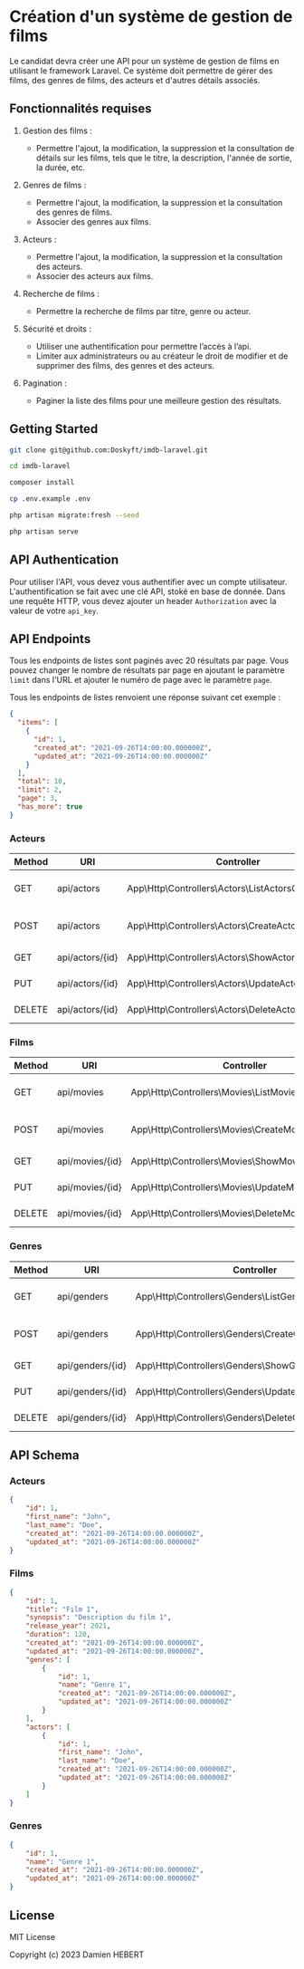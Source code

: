 # Création d'un système de gestion de films

Le candidat devra créer une API pour un système de gestion de films en
utilisant le framework Laravel. Ce système doit permettre de gérer des films, des genres de
films, des acteurs et d'autres détails associés.

## Fonctionnalités requises

1. Gestion des films :
    - Permettre l'ajout, la modification, la suppression et la consultation de détails sur les films, tels que le titre,
      la description, l'année de sortie, la durée, etc.

2. Genres de films :
    - Permettre l'ajout, la modification, la suppression et la consultation des genres de films.
    - Associer des genres aux films.
3. Acteurs :
    - Permettre l'ajout, la modification, la suppression et la consultation des acteurs.
    - Associer des acteurs aux films.
4. Recherche de films :
    - Permettre la recherche de films par titre, genre ou acteur.
5. Sécurité et droits :
    - Utiliser une authentification pour permettre l’accès à l’api.
    - Limiter aux administrateurs ou au créateur le droit de modifier et de supprimer des films, des genres et des
      acteurs.
6. Pagination :
    - Paginer la liste des films pour une meilleure gestion des résultats.

## Getting Started

```bash
git clone git@github.com:Doskyft/imdb-laravel.git
```

```bash
cd imdb-laravel
```

```bash
composer install
```

```bash
cp .env.example .env
```

```bash
php artisan migrate:fresh --seed
```

```bash
php artisan serve
```

## API Authentication

Pour utiliser l'API, vous devez vous authentifier avec un compte utilisateur.
L'authentification se fait avec une clé API, stoké en base de donnée.
Dans une requête HTTP, vous devez ajouter un header `Authorization` avec la valeur de votre `api_key`.

## API Endpoints

Tous les endpoints de listes sont paginés avec 20 résultats par page.
Vous pouvez changer le nombre de résultats par page en ajoutant le paramètre `limit` dans l'URL et ajouter le numéro de
page avec le paramètre `page`.

Tous les endpoints de listes renvoient une réponse suivant cet exemple :
    
```json
{
  "items": [
    {
      "id": 1,
      "created_at": "2021-09-26T14:00:00.000000Z",
      "updated_at": "2021-09-26T14:00:00.000000Z"
    }
  ],
  "total": 10,
  "limit": 2,
  "page": 3,
  "has_more": true
}
```

### Acteurs

| Method | URI             | Controller                                         | Description               |
|--------|-----------------|----------------------------------------------------|---------------------------|
| GET    | api/actors      | App\Http\Controllers\Actors\ListActorsController   | Récupère tous les acteurs |
| POST   | api/actors      | App\Http\Controllers\Actors\CreateActorsController | Créer un nouvel acteur    |
| GET    | api/actors/{id} | App\Http\Controllers\Actors\ShowActorsController   | Récupère un acteur        |
| PUT    | api/actors/{id} | App\Http\Controllers\Actors\UpdateActorsController | Met à jour un acteur      |
| DELETE | api/actors/{id} | App\Http\Controllers\Actors\DeleteActorsController | Supprime un acteur        |

### Films

| Method | URI             | Controller                                         | Description             |
|--------|-----------------|----------------------------------------------------|-------------------------|
| GET    | api/movies      | App\Http\Controllers\Movies\ListMoviesController   | Récupère tous les films |
| POST   | api/movies      | App\Http\Controllers\Movies\CreateMoviesController | Créer un nouveau film   |
| GET    | api/movies/{id} | App\Http\Controllers\Movies\ShowMoviesController   | Récupère un film        |
| PUT    | api/movies/{id} | App\Http\Controllers\Movies\UpdateMoviesController | Met à jour un film      |
| DELETE | api/movies/{id} | App\Http\Controllers\Movies\DeleteMoviesController | Supprime un film        |

### Genres

| Method | URI              | Controller                                           | Description              |
|--------|------------------|------------------------------------------------------|--------------------------|
| GET    | api/genders      | App\Http\Controllers\Genders\ListGendersController   | Récupère tous les genres |
| POST   | api/genders      | App\Http\Controllers\Genders\CreateGendersController | Créer un nouveau genre   |
| GET    | api/genders/{id} | App\Http\Controllers\Genders\ShowGendersController   | Récupère un genre        |
| PUT    | api/genders/{id} | App\Http\Controllers\Genders\UpdateGendersController | Met à jour un genre      |
| DELETE | api/genders/{id} | App\Http\Controllers\Genders\DeleteGendersController | Supprime un genre        |

## API Schema

### Acteurs

```json
{
    "id": 1,
    "first_name": "John",
    "last_name": "Doe",
    "created_at": "2021-09-26T14:00:00.000000Z",
    "updated_at": "2021-09-26T14:00:00.000000Z"
}
```

### Films

```json
{
    "id": 1,
    "title": "Film 1",
    "synopsis": "Description du film 1",
    "release_year": 2021,
    "duration": 120,
    "created_at": "2021-09-26T14:00:00.000000Z",
    "updated_at": "2021-09-26T14:00:00.000000Z",
    "genres": [
        {
            "id": 1,
            "name": "Genre 1",
            "created_at": "2021-09-26T14:00:00.000000Z",
            "updated_at": "2021-09-26T14:00:00.000000Z"
        }
    ],
    "actors": [
        {
            "id": 1,
            "first_name": "John",
            "last_name": "Doe",
            "created_at": "2021-09-26T14:00:00.000000Z",
            "updated_at": "2021-09-26T14:00:00.000000Z"
        }
    ]
}
```

### Genres

```json
{
    "id": 1,
    "name": "Genre 1",
    "created_at": "2021-09-26T14:00:00.000000Z",
    "updated_at": "2021-09-26T14:00:00.000000Z"
}
```

## License

MIT License

Copyright (c) 2023 Damien HEBERT

